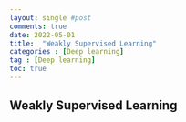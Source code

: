 ```yaml
---
layout: single #post
comments: true
date: 2022-05-01
title:  "Weakly Supervised Learning"
categories : [Deep learning]
tag : [Deep learning]
toc: true
---
```


## Weakly Supervised Learning 